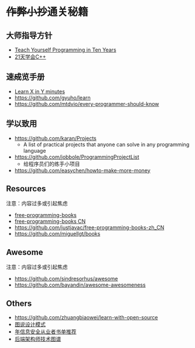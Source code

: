 # ~~作弊小抄~~通关秘籍

## 大师指导方针
- [Teach Yourself Programming in Ten Years](http://norvig.com/21-days.html)  
- [21天学会C++](http://coolshell.cn/articles/2250.html)

## 速~~成~~览手册
- [Learn X in Y minutes](https://learnxinyminutes.com/)
- https://github.com/gyuho/learn
- https://github.com/mtdvio/every-programmer-should-know

## 学以致用
- https://github.com/karan/Projects
  - A list of practical projects that anyone can solve in any programming language
- https://github.com/jobbole/ProgrammingProjectList
  - 给程序员们的练手小项目
- https://github.com/easychen/howto-make-more-money

## Resources
注意：内容过多或引起焦虑
- [free-programming-books](https://github.com/EbookFoundation/free-programming-books) 
- [free-programming-books CN](https://github.com/EbookFoundation/free-programming-books/blob/master/free-programming-books-zh.md)
- https://github.com/justjavac/free-programming-books-zh_CN
- https://github.com/miguellgt/books

## Awesome
注意：内容过多或引起焦虑
- https://github.com/sindresorhus/awesome
- https://github.com/bayandin/awesome-awesomeness

## Others
- https://github.com/zhuangbiaowei/learn-with-open-source
- [图说设计模式](https://github.com/me115/design_patterns)
- [年信息安全从业者书单推荐](https://github.com/riusksk/secbook)
- [后端架构师技术图谱](https://github.com/xingshaocheng/architect-awesome)


